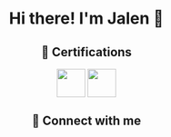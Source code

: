 <h1 align="center"> Hi there! I'm Jalen 👋</h3>
<div align="center"> 

<h2 align="center"> 🧾 Certifications </h2>
<div align="center"> 
<a href="https://www.comptia.org/certifications/network"> <img src="https://images.credly.com/images/9f3a0aa9-ad62-4687-9b11-ddb626259fe2/CompTIA_Network_2B.png" align="center" height="50" width="50" /></a>
<a href="https://www.comptia.org/certifications/security"> <img src="https://images.credly.com/images/446e08ae-bbb5-4648-b85d-24b9a939eb8d/CompTIA_Security_2B.png" align="center" height="50" width="50" /></a>

<h2 align="center"> 🔗 Connect with me </h2>
